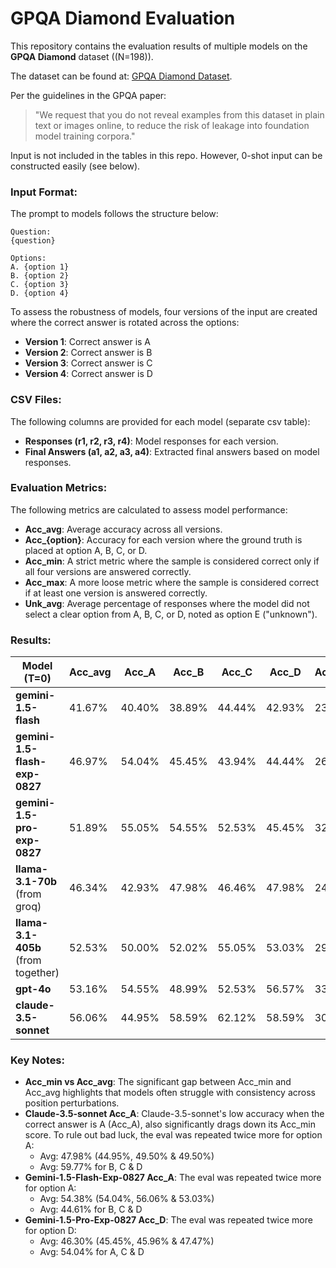# GPQA Diamond Evaluation

This repository contains the evaluation results of multiple models on the **GPQA Diamond** dataset ((N=198)). 

The dataset can be found at: [GPQA Diamond Dataset](https://github.com/idavidrein/gpqa). 

Per the guidelines in the GPQA paper:
> "We request that you do not reveal examples from this dataset in plain text or images online, to reduce the risk of leakage into foundation model training corpora."

Input is not included in the tables in this repo.
However, 0-shot input can be constructed easily (see below).

### Input Format:
The prompt to models follows the structure below:

```
Question: 
{question}

Options: 
A. {option 1}
B. {option 2}
C. {option 3}
D. {option 4}
```

To assess the robustness of models, four versions of the input are created where the correct answer is rotated across the options:
- **Version 1**: Correct answer is A
- **Version 2**: Correct answer is B
- **Version 3**: Correct answer is C
- **Version 4**: Correct answer is D

### CSV Files:
The following columns are provided for each model (separate csv table):
- **Responses (r1, r2, r3, r4)**: Model responses for each version.
- **Final Answers (a1, a2, a3, a4)**: Extracted final answers based on model responses.

### Evaluation Metrics:
The following metrics are calculated to assess model performance:
- **Acc_avg**: Average accuracy across all versions.
- **Acc_{option}**: Accuracy for each version where the ground truth is placed at option A, B, C, or D.
- **Acc_min**: A strict metric where the sample is considered correct only if all four versions are answered correctly.
- **Acc_max**: A more loose metric where the sample is considered correct if at least one version is answered correctly.
- **Unk_avg**: Average percentage of responses where the model did not select a clear option from A, B, C, or D, noted as option E ("unknown").

### Results:

| Model (T=0)                    | Acc_avg | Acc_A  | Acc_B  | Acc_C  | Acc_D  | Acc_min | Acc_max | Unk_avg |
|---------------------------------|---------|--------|--------|--------|--------|---------|---------|---------|
| **gemini-1.5-flash**            | 41.67%  | 40.40% | 38.89% | 44.44% | 42.93% | 23.23%  | 63.13%  | 11.49%  |
| **gemini-1.5-flash-exp-0827**           | 46.97%  | 54.04% | 45.45% | 43.94% | 44.44% | 26.26%  | 73.23%  | 8.59%   |
| **gemini-1.5-pro-exp-0827**    | 51.89%  | 55.05% | 54.55% | 52.53% | 45.45% | 32.32%  | 75.25%  | 7.83%   |
| **llama-3.1-70b** (from groq)   | 46.34%  | 42.93% | 47.98% | 46.46% | 47.98% | 24.24%  | 71.72%  | 7.33%   |
| **llama-3.1-405b** (from together) | 52.53%  | 50.00% | 52.02% | 55.05% | 53.03% | 29.80%  | 76.77%  | 6.95%   |
| **gpt-4o**                      | 53.16%  | 54.55% | 48.99% | 52.53% | 56.57% | 33.84%  | 73.23%  | 7.32%   |
| **claude-3.5-sonnet**           | 56.06%  | 44.95% | 58.59% | 62.12% | 58.59% | 30.30%  | 78.28%  | 6.95%   |


### Key Notes:
- **Acc_min vs Acc_avg**: The significant gap between Acc_min and Acc_avg highlights that models often struggle with consistency across position perturbations.
- **Claude-3.5-sonnet Acc_A**: Claude-3.5-sonnet's low accuracy when the correct answer is A (Acc_A), also significantly drags down its Acc_min score. To rule out bad luck, the eval was repeated twice more for option A:
  - Avg: 47.98% (44.95%, 49.50% & 49.50%)
  - Avg: 59.77% for B, C & D
- **Gemini-1.5-Flash-Exp-0827 Acc_A**: The eval was repeated twice more for option A:
  - Avg: 54.38% (54.04%, 56.06% & 53.03%)
  - Avg: 44.61% for B, C & D
- **Gemini-1.5-Pro-Exp-0827 Acc_D**: The eval was repeated twice more for option D:
  - Avg: 46.30% (45.45%, 45.96% & 47.47%)
  - Avg: 54.04% for A, C & D
